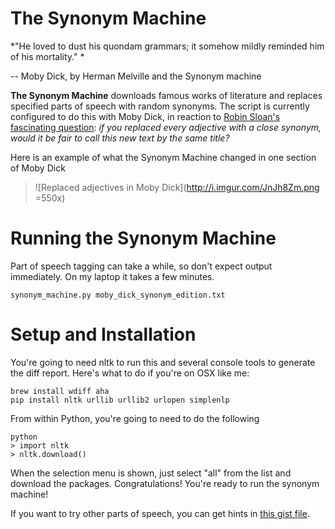 The Synonym Machine
===================

*"He loved to dust his quondam grammars; it somehow mildly reminded him of his mortality." *

-- Moby Dick, by Herman Melville and the Synonym machine

**The Synonym Machine** downloads famous works of literature and replaces specified parts of speech with random synonyms. The script is currently configured to do this with Moby Dick, in reaction to [Robin Sloan's fascinating question](https://medium.com/message/14d61617f1d5): *if you replaced every adjective with a close synonym, would it be fair to call this new text by the same title?*

Here is an example of what the Synonym Machine changed in one section of Moby Dick

> ![Replaced adjectives in Moby Dick](http://i.imgur.com/JnJh8Zm.png =550x)

# Running the Synonym Machine
Part of speech tagging can take a while, so don't expect output immediately. On my laptop it takes a few minutes.

    synonym_machine.py moby_dick_synonym_edition.txt

# Setup and Installation

You're going to need nltk to run this and several console tools to generate the diff report. Here's what to do if you're on OSX like me:

    brew install wdiff aha
    pip install nltk urllib urllib2 urlopen simplenlp

From within Python, you're going to need to do the following

    python
    > import nltk
    > nltk.download()

When the selection menu is shown, just select "all" from the list and download the packages. Congratulations! You're ready to run the synonym machine! 

If you want to try other parts of speech, you can get hints in [this gist file](gist.github.com/natematias/75aab9f81086d8ccc82a).
